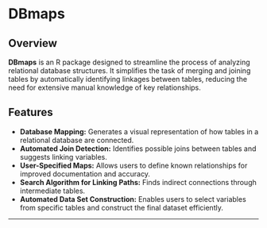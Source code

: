# DBmaps

## Overview

**DBmaps** is an R package designed to streamline the process of analyzing relational database structures. It simplifies the task of merging and joining tables by automatically identifying linkages between tables, reducing the need for extensive manual knowledge of key relationships.

## Features

- **Database Mapping:** Generates a visual representation of how tables in a relational database are connected.
- **Automated Join Detection:** Identifies possible joins between tables and suggests linking variables.
- **User-Specified Maps:** Allows users to define known relationships for improved documentation and accuracy.
- **Search Algorithm for Linking Paths:** Finds indirect connections through intermediate tables.
- **Automated Data Set Construction:** Enables users to select variables from specific tables and construct the final dataset efficiently.

<hr>